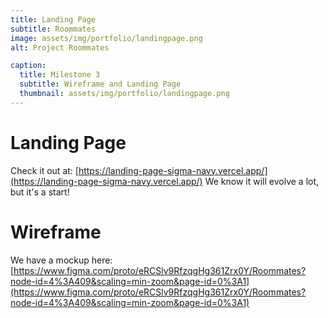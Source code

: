 ```yaml
---
title: Landing Page
subtitle: Roommates
image: assets/img/portfolio/landingpage.png
alt: Project Roommates

caption:
  title: Milestone 3
  subtitle: Wireframe and Landing Page
  thumbnail: assets/img/portfolio/landingpage.png
---
```


# Landing Page
Check it out at: [https://landing-page-sigma-navy.vercel.app/](https://landing-page-sigma-navy.vercel.app/)
We know it will evolve a lot, but it's a start!

# Wireframe
We have a mockup here: [https://www.figma.com/proto/eRCSlv9RfzqgHg361Zrx0Y/Roommates?node-id=4%3A409&scaling=min-zoom&page-id=0%3A1](https://www.figma.com/proto/eRCSlv9RfzqgHg361Zrx0Y/Roommates?node-id=4%3A409&scaling=min-zoom&page-id=0%3A1)
